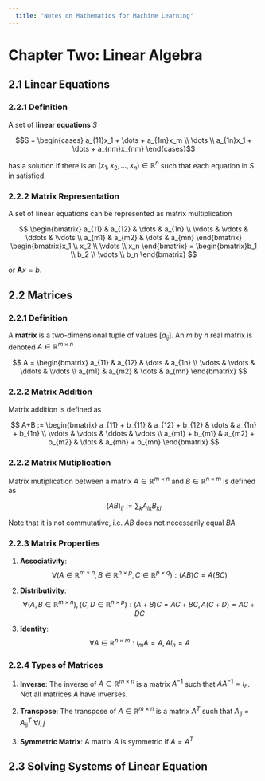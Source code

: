 ```yaml
---
  title: "Notes on Mathematics for Machine Learning"
---
```



# Chapter Two: Linear Algebra

## 2.1 Linear Equations
### 2.2.1 Definition

A set of **linear equations** $S$

$$S = \begin{cases}
a_{11}x_1 +  \dots + a_{1m}x_m \\
\dots \\
a_{1n}x_1 + \dots + a_{nm}x_{nm}
\end{cases}$$

has a solution if there is an $(x_1, x_2,\dots, x_n) \in \mathbb{R}^n$ such that
each equation in $S$ in satisfied.

### 2.2.2 Matrix Representation
A set of linear equations can be represented as matrix multiplication

$$
\begin{bmatrix}
a_{11} & a_{12} &  \dots & a_{1n} \\
\vdots & \vdots & \ddots & \vdots \\
a_{m1} & a_{m2} &  \dots & a_{mn}
\end{bmatrix}
\begin{bmatrix}x_1 \\ x_2 \\ \vdots \\ x_n \end{bmatrix} =
\begin{bmatrix}b_1 \\ b_2 \\ \vdots \\ b_n \end{bmatrix}
$$

or $\mathbf{A}x=b$.

## 2.2 Matrices

### 2.2.1 Definition
A **matrix** is a two-dimensional tuple of values $[a_{ij}]$. An $m$ by $n$ real matrix is denoted $A \in \mathbb{R}^{m \times n}$

$$ A =
\begin{bmatrix}
a_{11} & a_{12} &  \dots & a_{1n} \\
\vdots & \vdots & \ddots & \vdots \\
a_{m1} & a_{m2} &  \dots & a_{mn}
\end{bmatrix}
$$

### 2.2.2 Matrix Addition

Matrix addition is defined as

$$
A+B :=  \begin{bmatrix}
a_{11} + b_{11} & a_{12} + b_{12} &  \dots & a_{1n} + b_{1n} \\
\vdots & \vdots & \ddots & \vdots \\
a_{m1} + b_{m1} & a_{m2} + b_{m2} &  \dots & a_{mn} + b_{mn}
\end{bmatrix}
$$

### 2.2.2 Matrix Mutiplication

Matrix mutiplication between a matrix $A \in \mathbb{R}^{m \times n}$ and $B \in \mathbb{R}^{n \times m}$ is defined as

$$ (AB)_{ij} :=  \sum_k A_{ik}B_{kj} $$

Note that it is not commutative, i.e. $AB$ does not necessarily equal $BA$

### 2.2.3 Matrix Properties

1. **Associativity**:
 $$\forall (A \in \mathbb{R}^{m \times n}, B \in \mathbb{R}^{n \times p}, C \in \mathbb{R}^{p \times q}) : (AB)C = A(BC)$$

2. **Distributivity**:
$$\forall (A,B \in \mathbb{R}^{m \times n}), (C,D \in \mathbb{R}^{n \times p}) : (A+B)C = AC + BC, A(C+D) = AC+DC$$

3. **Identity**:
 $$\forall A \in \mathbb{R}^{n \times m} : I_m A = A, A I_n = A$$

### 2.2.4 Types of Matrices

1. **Inverse**: The inverse of $A \in \mathbb{R}^{m \times n}$ is a matrix $A^{-1}$ such that $AA^{-1}=I_n$. Not all matrices $A$ have inverses.

2. **Transpose**: The transpose of $A \in \mathbb{R}^{m \times n}$ is a matrix $A^T$ such that $A_{ij} = A^T_{ji} \ \forall i,j$

3. **Symmetric Matrix**: A matrix $A$ is symmetric if $A=A^T$

## 2.3 Solving Systems of Linear Equation
